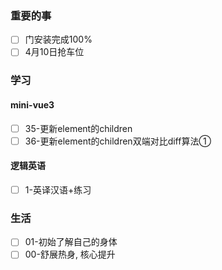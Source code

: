 ### 重要的事
- [ ] 门安装完成100%
- [ ] 4月10日抢车位

### 学习
#### mini-vue3
- [ ] 35-更新element的children
- [ ] 36-更新element的children双端对比diff算法①

#### 逻辑英语
- [ ] 1-英译汉语+练习

### 生活
- [ ] 01-初始了解自己的身体
- [ ] 00-舒展热身, 核心提升